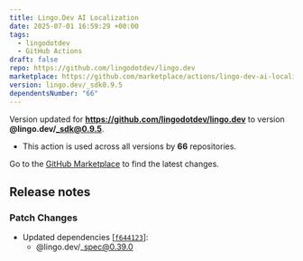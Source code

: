 ```yaml
---
title: Lingo.Dev AI Localization
date: 2025-07-01 16:59:29 +00:00
tags:
  - lingodotdev
  - GitHub Actions
draft: false
repo: https://github.com/lingodotdev/lingo.dev
marketplace: https://github.com/marketplace/actions/lingo-dev-ai-localization
version: lingo.dev/_sdk0.9.5
dependentsNumber: "66"
---
```



Version updated for **https://github.com/lingodotdev/lingo.dev** to version **@lingo.dev/_sdk@0.9.5**.
- This action is used across all versions by **66** repositories.

Go to the [GitHub Marketplace](https://github.com/marketplace/actions/lingo-dev-ai-localization) to find the latest changes.

## Release notes

### Patch Changes

-   Updated dependencies \[[`f644123`](https://github.com/lingodotdev/lingo.dev/commit/f644123ddf6a6254790d08af50141e4dd78c3677)]:
    -   @lingo.dev/\_spec@0.39.0

